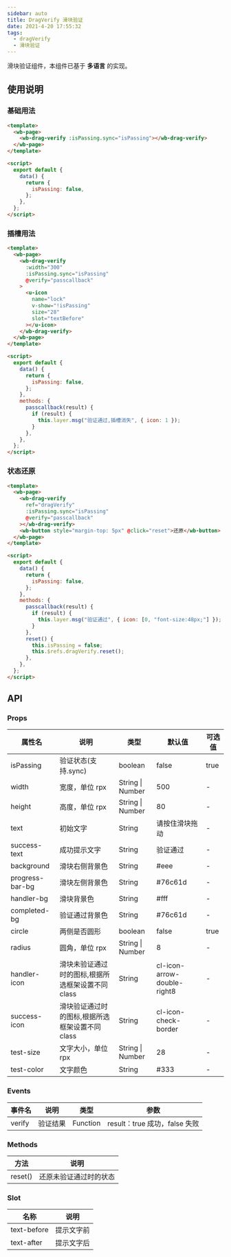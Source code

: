 ```yaml
---
sidebar: auto
title: DragVerify 滑块验证
date: 2021-4-20 17:55:32
tags:
  - dragVerify
  - 滑块验证
---
```


滑块验证组件，本组件已基于 **多语言** 的实现。

## 使用说明

### 基础用法

```html
<template>
  <wb-page>
    <wb-drag-verify :isPassing.sync="isPassing"></wb-drag-verify>
  </wb-page>
</template>

<script>
  export default {
    data() {
      return {
        isPassing: false,
      };
    },
  };
</script>
```

### 插槽用法

```html
<template>
  <wb-page>
    <wb-drag-verify
      :width="300"
      :isPassing.sync="isPassing"
      @verify="passcallback"
    >
      <u-icon
        name="lock"
        v-show="!isPassing"
        size="28"
        slot="textBefore"
      ></u-icon>
    </wb-drag-verify>
  </wb-page>
</template>

<script>
  export default {
    data() {
      return {
        isPassing: false,
      };
    },
    methods: {
      passcallback(result) {
        if (result) {
          this.layer.msg("验证通过,插槽消失", { icon: 1 });
        }
      },
    },
  };
</script>
```

### 状态还原

```html
<template>
  <wb-page>
    <wb-drag-verify
      ref="dragVerify"
      :isPassing.sync="isPassing"
      @verify="passcallback"
    ></wb-drag-verify>
    <wb-button style="margin-top: 5px" @click="reset">还原</wb-button>
  </wb-page>
</template>

<script>
  export default {
    data() {
      return {
        isPassing: false,
      };
    },
    methods: {
      passcallback(result) {
        if (result) {
          this.layer.msg("验证通过", { icon: [0, "font-size:48px;"] });
        }
      },
      reset() {
        this.isPassing = false;
        this.$refs.dragVerify.reset();
      },
    },
  };
</script>
```

## API

### Props

| 属性名          | 说明                                              | 类型             | 默认值                      | 可选值 |
| --------------- | ------------------------------------------------- | ---------------- | --------------------------- | ------ |
| isPassing       | 验证状态(支持.sync)                               | boolean          | false                       | true   |
| width           | 宽度，单位 rpx                                    | String \| Number | 500                         | -      |
| height          | 高度，单位 rpx                                    | String \| Number | 80                          | -      |
| text            | 初始文字                                          | String           | 请按住滑块拖动              | -      |
| success-text    | 成功提示文字                                      | String           | 验证通过                    | -      |
| background      | 滑块右侧背景色                                    | String           | #eee                        | -      |
| progress-bar-bg | 滑块左侧背景色                                    | String           | #76c61d                     | -      |
| handler-bg      | 滑块背景色                                        | String           | #fff                        | -      |
| completed-bg    | 验证通过背景色                                    | String           | #76c61d                     | -      |
| circle          | 两侧是否圆形                                      | boolean          | false                       | true   |
| radius          | 圆角，单位 rpx                                    | String \| Number | 8                           | -      |
| handler-icon    | 滑块未验证通过时的图标,根据所选框架设置不同 class | String           | cl-icon-arrow-double-right8 | -      |
| success-icon    | 滑块验证通过时的图标,根据所选框架设置不同 class   | String           | cl-icon-check-border        | -      |
| test-size       | 文字大小，单位 rpx                                | String \| Number | 28                          | -      |
| test-color      | 文字颜色                                          | String           | #333                        | -      |

### Events

| 事件名 | 说明     | 类型     | 参数                          |
| ------ | -------- | -------- | ----------------------------- |
| verify | 验证结果 | Function | result：true 成功，false 失败 |

### Methods

| 方法    | 说明                   |
| ------- | ---------------------- |
| reset() | 还原未验证通过时的状态 |

### Slot

| 名称        | 说明       |
| ----------- | ---------- |
| text-before | 提示文字前 |
| text-after  | 提示文字后 |
